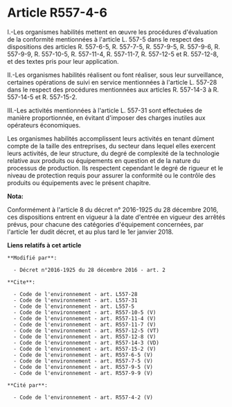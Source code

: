 # Article R557-4-6

I.-Les organismes habilités mettent en œuvre les procédures d'évaluation de la conformité mentionnées à l'article L. 557-5
dans le respect des dispositions des articles R. 557-6-5, R. 557-7-5, R. 557-9-5, R. 557-9-6, R. 557-9-9, R. 557-10-5, R.
557-11-4, R. 557-11-7, R. 557-12-5 et R. 557-12-8, et des textes pris pour leur application. 

II.-Les organismes habilités réalisent ou font réaliser, sous leur surveillance, certaines opérations de suivi en service
mentionnées à l'article L. 557-28 dans le respect des procédures mentionnées aux articles R. 557-14-3 à R. 557-14-5 et R.
557-15-2. 

III.-Les activités mentionnées à l'article L. 557-31 sont effectuées de manière proportionnée, en évitant d'imposer des
charges inutiles aux opérateurs économiques. 

Les organismes habilités accomplissent leurs activités en tenant dûment compte de la taille des entreprises, du secteur dans
lequel elles exercent leurs activités, de leur structure, du degré de complexité de la technologie relative aux produits ou
équipements en question et de la nature du processus de production. Ils respectent cependant le degré de rigueur et le niveau
de protection requis pour assurer la conformité ou le contrôle des produits ou équipements avec le présent chapitre.

**Nota:**

Conformément à l'article 8 du décret n° 2016-1925 du 28 décembre 2016, ces dispositions entrent en vigueur à la date d'entrée
en vigueur des arrêtés prévus, pour chacune des catégories d'équipement concernées, par l'article 1er dudit décret, et au
plus tard le 1er janvier 2018.

**Liens relatifs à cet article**

	**Modifié par**:

	  - Décret n°2016-1925 du 28 décembre 2016 - art. 2

	**Cite**:

	  - Code de l'environnement - art. L557-28
	  - Code de l'environnement - art. L557-31
	  - Code de l'environnement - art. L557-5
	  - Code de l'environnement - art. R557-10-5 (V)
	  - Code de l'environnement - art. R557-11-4 (V)
	  - Code de l'environnement - art. R557-11-7 (V)
	  - Code de l'environnement - art. R557-12-5 (VT)
	  - Code de l'environnement - art. R557-12-8 (V)
	  - Code de l'environnement - art. R557-14-3 (VD)
	  - Code de l'environnement - art. R557-15-2 (V)
	  - Code de l'environnement - art. R557-6-5 (V)
	  - Code de l'environnement - art. R557-7-5 (V)
	  - Code de l'environnement - art. R557-9-5 (V)
	  - Code de l'environnement - art. R557-9-9 (V)

	**Cité par**:

	  - Code de l'environnement - art. R557-4-2 (V)
